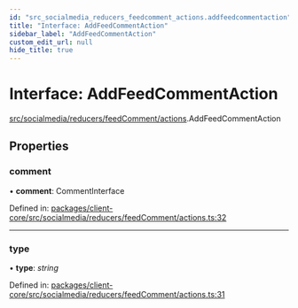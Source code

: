 ```yaml
---
id: "src_socialmedia_reducers_feedcomment_actions.addfeedcommentaction"
title: "Interface: AddFeedCommentAction"
sidebar_label: "AddFeedCommentAction"
custom_edit_url: null
hide_title: true
---
```


# Interface: AddFeedCommentAction

[src/socialmedia/reducers/feedComment/actions](../modules/src_socialmedia_reducers_feedcomment_actions.md).AddFeedCommentAction

## Properties

### comment

• **comment**: CommentInterface

Defined in: [packages/client-core/src/socialmedia/reducers/feedComment/actions.ts:32](https://github.com/xr3ngine/xr3ngine/blob/673ad6a5f/packages/client-core/src/socialmedia/reducers/feedComment/actions.ts#L32)

___

### type

• **type**: *string*

Defined in: [packages/client-core/src/socialmedia/reducers/feedComment/actions.ts:31](https://github.com/xr3ngine/xr3ngine/blob/673ad6a5f/packages/client-core/src/socialmedia/reducers/feedComment/actions.ts#L31)
